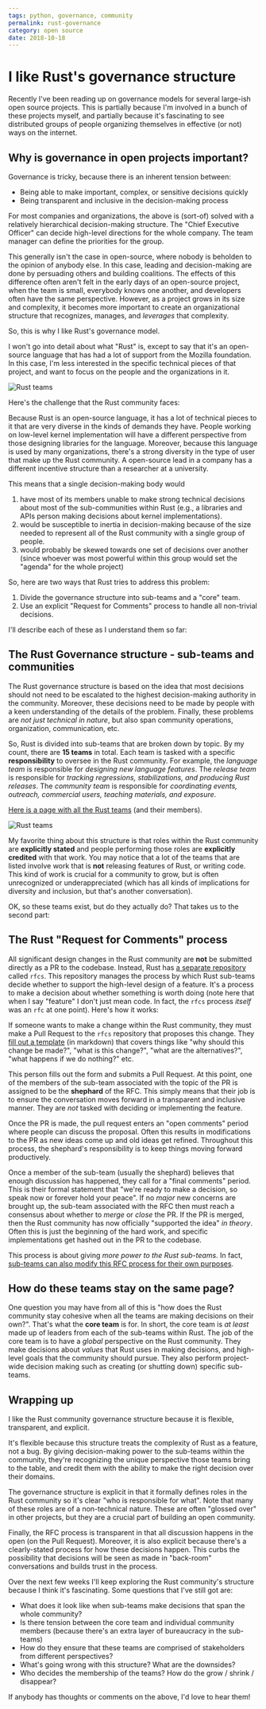 ```yaml
---
tags: python, governance, community
permalink: rust-governance
category: open source
date: 2018-10-18
---
```


# I like Rust's governance structure

Recently I've been reading up on governance models for several large-ish open
source projects. This is partially because I'm involved in a bunch of
these projects myself, and partially because it's fascinating to see distributed groups
of people organizing themselves in effective (or not) ways on the internet.

## Why is governance in open projects important?

Governance is tricky, because there is an inherent tension between:

* Being able to make important, complex, or sensitive decisions quickly
* Being transparent and inclusive in the decision-making process

For most companies and organizations, the above is (sort-of) solved with a relatively
hierarchical decision-making structure. The "Chief Executive Officer" can
decide high-level directions for the whole company. The team manager can
define the priorities for the group.

This generally isn't the case in open-source, where nobody is beholden to the
opinion of anybody else. In this case, leading and decision-making are done
by persuading others and building coalitions. The effects of this difference often
aren't felt in the early days of an open-source project, when the team is
small, everybody knows one another, and developers often have the same perspective.
However, as a project grows in its size and complexity, it becomes more important
to create an organizational structure that recognizes, manages, and *leverages* that complexity.

So, this is why I like Rust's governance model.

I won't go into detail about what "Rust" is, except to say that it's an open-source
language that has had a lot of support from the Mozilla foundation. In this case,
I'm less interested in the specific technical pieces of that project, and want
to focus on the people and the organizations in it.

![Rust teams](/images/2018/2018-10-19-rust_logo.png)


Here's the challenge that the Rust community faces:

Because Rust is an open-source language, it has a lot of technical pieces to it that
are very diverse in the kinds of demands they have. People working on low-level kernel
implementation will have a different perspective from those designing libraries for
the language. Moreover, because this language is used by many organizations, there's
a strong diversity in the type of user that make up the Rust community. A open-source
lead in a company has a different incentive structure than a researcher at a university.

This means that a single decision-making body would

1. have most of its members unable
to make strong technical decisions about most of the sub-communities within Rust (e.g.,
a libraries and APIs person making decisions about kernel implementations).
2. would be susceptible to inertia in decision-making because of the size needed to represent
all of the Rust community with a single group of people.
3. would probably be skewed towards one set of decisions over another (since whoever was
   most powerful within this group would set the "agenda" for the whole project)

So, here are two ways that Rust tries to address this problem:

1. Divide the governance structure into sub-teams and a "core" team.
2. Use an explicit "Request for Comments" process to handle all non-trivial decisions.

I'll describe each of these as I understand them so far:

## The Rust Governance structure - sub-teams and communities

The Rust governance structure is based on the idea that most decisions should
not need to be escalated to the highest decision-making authority in the community.
Moreover, these decisions need to be made by people with a keen understanding of the
details of the problem. Finally, these problems are *not just technical in nature*, but
also span community operations, organization, communication, etc.

So, Rust is divided into sub-teams that are broken down by topic. By my count, there are
**15 teams** in total. Each team is tasked with a specific **responsibility** to
oversee in the Rust community. For example, the *language team* is responsible for
*designing new language features*. The *release team* is responsible for
*tracking regressions, stabilizations, and producing Rust releases*. The *community team*
is responsible for *coordinating events, outreach, commercial users, teaching materials, and exposure*.

[Here is a page with all the Rust teams](https://www.rust-lang.org/en-US/team.html) (and their
members).

![Rust teams](/images/2018/2018-10-19-rust_teams.png)

My favorite thing about this structure is that roles within the Rust community are
**explicitly stated** and people performing those roles are **explicitly credited** with
that work. You may notice that a lot of the teams that are listed involve work that is
**not** releasing features of Rust, or writing code. This kind of work is crucial for a
community to grow, but is often unrecognized or underappreciated (which has all kinds of
implications for diversity and inclusion, but that's another conversation).

OK, so these teams exist, but do they actually do? That takes us to the second part:

## The Rust "Request for Comments" process

All significant design changes in the Rust community are **not** be submitted directly
as a PR to the codebase. Instead, Rust has [a separate repository](https://github.com/rust-lang/rfcs) called `rfcs`. This
repository manages the process by which Rust sub-teams decide whether to support the high-level
design of a feature. It's a process to make a decision about whether something is worth doing (note here that
when I say "feature" I don't just mean code. In fact, the `rfcs` process *itself* was
an `rfc` at one point). Here's how it works:

If someone wants to make a change within the Rust community, they must make a Pull Request
to the `rfcs` repository that proposes this change. They [fill out a template](https://github.com/rust-lang/rfcs/blob/master/0000-template.md) (in markdown)
that covers things like "why should this change be made?", "what is this change?", "what
are the alternatives?", "what happens if we do nothing?" etc.

This person fills out the form and submits a Pull Request. At this point, one of the members
of the sub-team associated with the topic of the PR is assigned to be the **shephard** of the RFC.
This simply means that their job is to ensure the conversation moves forward in a
transparent and inclusive manner. They are *not* tasked with deciding or implementing the feature.

Once the PR is made, the pull request enters an "open comments" period where people can
discuss the proposal. Often this results in modifications to the PR as new ideas come up
and old ideas get refined. Throughout this process, the shephard's responsibility is to keep
things moving forward productively.

Once a member of the sub-team (usually the shephard) believes that enough discussion has
happened, they call for a "final comments"
period. This is their formal statement that "we're ready to make a decision, so speak now or
forever hold your peace". If no *major* new concerns are brought up, the sub-team associated
with the RFC then must reach a consensus about whether to *merge* or *close* the PR. If the
PR is merged, then the Rust community has now officially "supported the idea" *in theory*. Often
this is just the beginning of the hard work, and specific implementations get hashed out in the
PR to the codebase.

This process is about giving *more power to the Rust sub-teams*. In fact,
[sub-teams can also modify this RFC process for their own purposes](https://github.com/rust-lang/rfcs#sub-team-specific-guidelines).

## How do these teams stay on the same page?

One question you may have from all of this is "how does the Rust community stay cohesive
when all the teams are making decisions on their own?". That's what the **core team** is
for. In short, the core team is *at least* made up of leaders from each of the sub-teams
within Rust. The job of the core team is to have a *global* perspective on the Rust
community. They make decisions about *values* that Rust uses in making decisions, and high-level goals that the community should pursue. They also perform project-wide decision making such
as creating (or shutting down) specific sub-teams.

## Wrapping up

I like the Rust community governance structure because it is flexible, transparent, and explicit.

It's flexible because this structure treats the complexity of Rust as a feature, not a bug.
By giving decision-making power to the sub-teams within the community, they're recognizing
the unique perspective those teams bring to the table, and credit them with the ability to
make the right decision over their domains.

The governance structure is explicit in that it formally defines roles in the Rust
community so it's clear "who is responsible for what". Note that many of these roles
are of a non-technical nature. These are often "glossed over" in other projects, but they
are a crucial part of building an open community.

Finally, the RFC process is transparent in that all discussion happens in the open (on the Pull Request).
Moreover, it is also explicit because there's a clearly-stated process for how these
decisions happen. This curbs the possibility that decisions will be seen as made in "back-room"
conversations and builds trust in the process.

Over the next few weeks I'll keep exploring the Rust community's structure because I think
it's fascinating. Some questions that I've still got are:

* What does it look like when sub-teams make decisions that span the whole community?
* Is there tension between the core team and individual community members (because there's
  an extra layer of bureaucracy in the sub-teams)
* How do they ensure that these teams are comprised of stakeholders from different perspectives?
* What's going wrong with this structure? What are the downsides?
* Who decides the membership of the teams? How do the grow / shrink / disappear?

If anybody has thoughts or comments on the above, I'd love to hear them!

